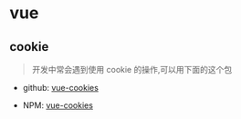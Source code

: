 # vue

## cookie

> 开发中常会遇到使用 cookie 的操作,可以用下面的这个包

- github: [vue-cookies](https://github.com/alfhen/vue-cookie)

- NPM: [vue-cookies](https://www.npmjs.com/package/vue-cookies)
